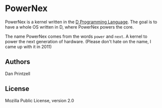 PowerNex
========

PowerNex is a kernel written in the [D Programming Language](http://dlang.org/).
The goal is to have a whole OS written in D, where PowerNex powers the core.

The name PowerNex comes from the words `power` and `next`. A kernel to power the
next generation of hardware. (Please don't hate on the name, I came up with it
in 2011)

Authors
-------
Dan Printzell

License
-------
Mozilla Public License, version 2.0

